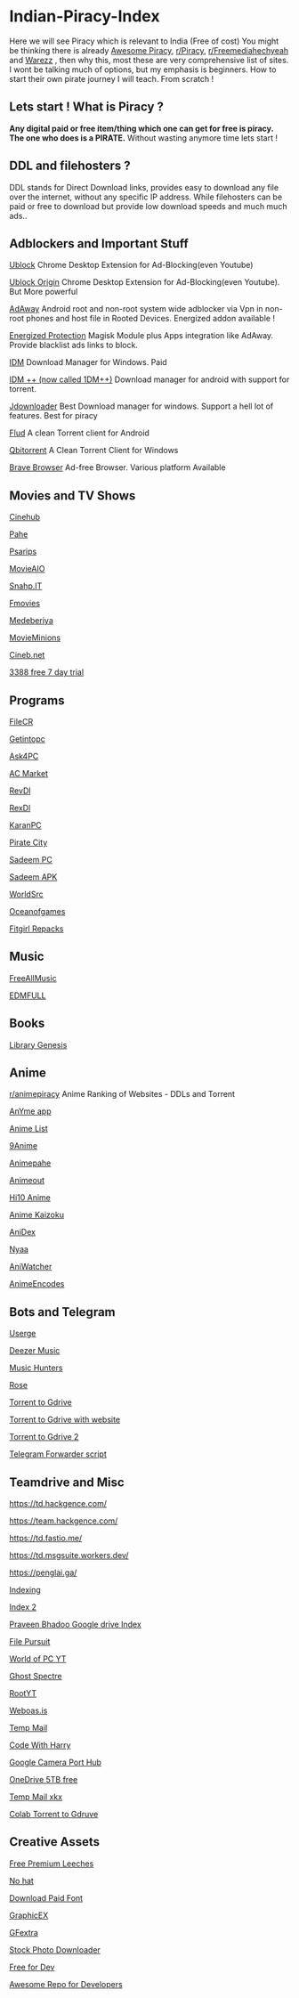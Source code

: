 # Indian-Piracy-Index

Here we will see Piracy which is relevant to India (Free of cost)
You might be thinking there is already [Awesome Piracy](https://github.com/Igglybuff/awesome-piracy), [r/Piracy](https://www.reddit.com/r/Piracy/wiki/index), [r/Freemediahechyeah](https://www.reddit.com/r/FREEMEDIAHECKYEAH/wiki/index) and [Warezz](https://piracy.now.sh) , then why this, most these are very comprehensive list of sites. I wont be talking much of options, but my emphasis is beginners. How to start their own pirate journey I will teach. From scratch !

## Lets start ! What is Piracy ?

**Any digital paid or free item/thing which one can get for free is piracy. The one who does is a PIRATE.** Without wasting anymore time lets start !

## DDL and filehosters ?

DDL stands for Direct Download links, provides easy to download any file over the internet, without any specific IP address. While filehosters can be paid or free to download but provide low download speeds and much much ads..

## Adblockers and Important Stuff

[Ublock](https://chrome.google.com/webstore/detail/ublock-free-ad-blocker/epcnnfbjfcgphgdmggkamkmgojdagdnn?hl=en) Chrome Desktop Extension for Ad-Blocking(even Youtube)

[Ublock Origin](https://chrome.google.com/webstore/detail/ublock-origin/cjpalhdlnbpafiamejdnhcphjbkeiagm?hl=en) Chrome Desktop Extension for Ad-Blocking(even Youtube). But More powerful

[AdAway](https://adaway.org/) Android root and non-root system wide adblocker via Vpn in non-root phones and host file in Rooted Devices. Energized addon available !

[Energized Protection](https://energized.pro/) Magisk Module plus Apps integration like AdAway. Provide blacklist ads links to block.

[IDM](https://www.internetdownloadmanager.com/) Download Manager for Windows. Paid

[IDM ++ (now called 1DM++)](https://rexdl.com/android/idm-plus-fastest-download-manager-apk.html/)  Download manager for android with support for torrent.

[Jdownloader](https://jdownloader.org/) Best Download manager for windows. Support a hell lot of features. Best for piracy

[Flud](https://play.google.com/store/apps/details?id=com.delphicoder.flud&hl=en_IN&gl=US)  A clean Torrent client for Android

[Qbitorrent](https://www.qbittorrent.org/) A Clean Torrent Client for Windows

[Brave Browser](https://brave.com/) Ad-free Browser. Various platform Available

## Movies and TV Shows

[Cinehub](https://www.cinehub.to/)

[Pahe](https://www.pahe.ph/)

[Psarips](https://psa.one/)

[MovieAIO](https://t.me/MovieaioIN)

[Snahp.IT](https://snahp.it/)

[Fmovies](https://fmovies.to/)

[Medeberiya](https://medeberiyaa.com/)

[MovieMinions](https://www.movieminions.co/)

[Cineb.net](https://cineb.net/)

[3388 free 7 day trial](https://lite.3388.to/giveaway)

## Programs

[FileCR](https://filecr.com/en/)

[Getintopc](https://getintopc.com/)

[Ask4PC](https://www.ask4pc.net/)

[AC Market](https://www.acmarket.net/)

[RevDl](https://www.revdl.com/)

[RexDl](https://rexdl.com/)

[KaranPC](https://karanpc.com/)

[Pirate City](https://www.piratecity.net/)

[Sadeem PC](https://www.sadeempc.com/)

[Sadeem APK](https://sadeemapk.com/)

[WorldSrc](https://www.worldsrc.net/)

[Oceanofgames](http://oceanofgames.com/)

[Fitgirl Repacks](https://fitgirl-repacks.site/)

## Music

[FreeAllMusic](https://freeallmusic.top/)

[EDMFULL](https://edmfull.com/)

## Books

[Library Genesis](http://gen.lib.rus.ec/)

## Anime

[r/animepiracy](https://piracy.moe/) Anime Ranking of Websites - DDLs and Torrent

[AnYme app](https://zunjae.github.io/anymeapp.com/)

[Anime List](https://www.anime-list9.site/)

[9Anime](https://9anime.nl/)

[Animepahe](https://animepahe.com/)

[Animeout](https://www.animeout.xyz/)

[Hi10 Anime](https://hi10anime.com/)

[Anime Kaizoku](https://animekaizoku.com/)

[AniDex](https://anidex.info/)

[Nyaa](https://nyaa.si/)

[AniWatcher](https://aniwatcher.com/)

[AnimeEncodes](https://www.animencodes.com/)


## Bots and Telegram

[Userge](https://github.com/UsergeTeam/Userge)

[Deezer Music](https://t.me/DeezerMusicBot)

[Music Hunters](https://t.me/MusicsHunterbot)

[Rose](https://t.me/MissRose_bot)

[Torrent to Gdrive](https://github.com/GokuMUI7/mb12)

[Torrent to Gdrive with website](https://github.com/GokuMUI7/torrent-aio-bot)

[Torrent to Gdrive 2](https://github.com/GokuMUI7/magneto-heroku)

[Telegram Forwarder script](https://github.com/aahnik/telegram-chat-forward)

## Teamdrive and Misc

<https://td.hackgence.com/>

<https://team.hackgence.com/>

<https://td.fastio.me/>

<https://td.msgsuite.workers.dev/> 

<https://penglai.ga/>

[Indexing](https://github.com/alx-xlx/goindex)

[Index 2](https://github.com/ParveenBhadooOfficial/Google-Drive-Index)

[Praveen Bhadoo Google drive Index](https://github.com/ParveenBhadooOfficial/Google-Drive-Index)

[File Pursuit](https://filepursuit.com/)

[World of PC YT](https://www.youtube.com/channel/UCphlFqj7Xa9INM3DIvtXUhA)

[Ghost Spectre](https://www.youtube.com/c/GHOSTSPECTRE)

[RootYT](https://root.yt/)

[Weboas.is](https://weboas.is/)

[Temp Mail](https://temp-mail.org/en/option/change/)

[Code With Harry](https://codewithharry.com/)

[Google Camera Port Hub](https://www.celsoazevedo.com/files/android/google-camera/)

[OneDrive 5TB free](https://od.wasonliu.workers.dev/)

[Temp Mail xkx](https://xkx.me/mailbox/anyme@xkx.me)

[Colab Torrent to Gdruve](https://colab.research.google.com/github/FKLC/Torrent-To-Google-Drive-Downloader/blob/master/Torrent_To_Google_Drive_Downloader.ipynb)


## Creative Assets

[Free Premium Leeches](https://filehostlist.miraheze.org/wiki/Free_Premium_Leeches)

[No hat](https://nohat.cc/)

[Download Paid Font](https://www.reddit.com/r/Piracy/comments/8tqfg6/how_to_download_paid_fonts_for_free/)

[GraphicEX](https://graphicex.com/)

[GFextra](https://www.gfxtra31.com/)

[Stock Photo Downloader](https://tomato.to/)

[Free for Dev](https://free-for.dev)

[Awesome Repo for Developers](https://github.com/sdmg15/Best-websites-a-programmer-should-visit)

